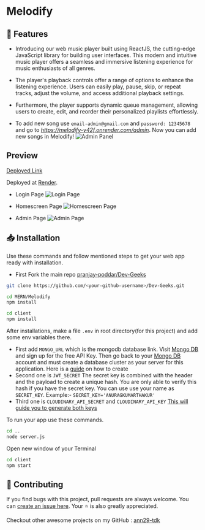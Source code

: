 # Melodify

## 🚀 Features

- Introducing our web music player built using ReactJS, the cutting-edge JavaScript library for building user interfaces. This modern and intuitive music player offers a seamless and immersive listening experience for music enthusiasts of all genres.

- The player's playback controls offer a range of options to enhance the listening experience. Users can easily play, pause, skip, or repeat tracks, adjust the volume, and access additional playback settings. 
- Furthermore, the player supports dynamic queue management, allowing users to create, edit, and reorder their personalized playlists effortlessly.

- To add new song use `email-admin@gmail.com` and `password: 12345678` and go to *https://melodify-y42f.onrender.com/admin*.
Now you can add new songs in Melodify!
![Admin Panel](https://i.imgur.com/ZYv7zNI.png)

## Preview

[Deployed Link](https://melodify-y42f.onrender.com/)

Deployed at [Render](https://render.com/).

- Login Page
![Login Page](https://i.imgur.com/PNAKovQ.png)

- Homescreen Page
![Homescreen Page](https://i.imgur.com/nQv7M8m.png)

- Admin Page
![Admin Page](https://i.imgur.com/lUFtlMA.png)

## 📥 Installation

Use these commands and follow mentioned steps to get your web app ready with installation.

- First Fork the main repo [pranjay-poddar/Dev-Geeks](https://github.com/pranjay-poddar/Dev-Geeks)

```bash
git clone https://github.com/<your-github-username>/Dev-Geeks.git
```

```bash
cd MERN/Melodify
npm install
```

```bash
cd client
npm install
```

After installations, make a file `.env` in root directory(for this project) and add some env variables there.

- First add `MONGO_URL` which is the mongodb database link.
  Visit [Mongo DB](https://www.mongodb.com/) and sign up for the free API Key. Then go back to your [Mongo DB](https://www.mongodb.com/) account and must create a database cluster as your server for this application. Here is a [guide](https://docs.mongodb.com/manual/tutorial/atlas-free-tier-setup/) on how to create
- Second one is `JWT_SECRET` The secret key is combined with the header and the payload to create a unique hash. You are only able to verify this hash if you have the secret key. You can use use your name as `SECRET_KEY`. Example:- `SECRET_KEY='ANURAGKUMARTHAKUR'`
- Third one is `CLOUDINARY_API_SECRET` and `CLOUDINARY_API_KEY` [This will guide you to generate both keys](https://www.contentstack.com/docs/developers/marketplace-apps/cloudinary/)


To run your app use these commands.

```bash
cd ..
node server.js
```
Open new window of your Terminal

```bash
cd client
npm start
```

## 🎁 Contributing

If you find bugs with this project, pull requests are always welcome. You can [create an issue here](https://github.com/pranjay-poddar/Dev-Geeks/issues/new).
Your :star: is also greatly appreciated.

Checkout other awesome projects on my GitHub : [ann29-tdk](https://github.com/ann29-tdk)